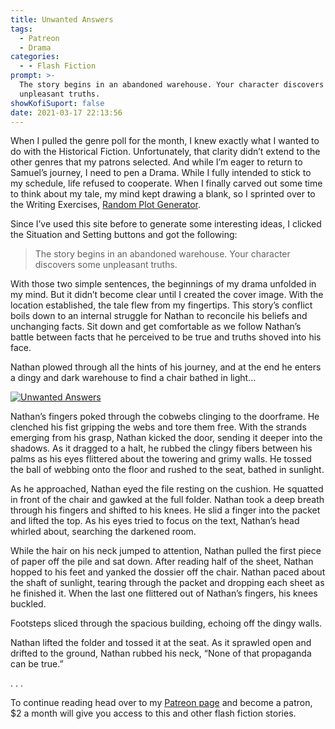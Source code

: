 ```yaml
---
title: Unwanted Answers
tags:
  - Patreon
  - Drama
categories:
  - - Flash Fiction
prompt: >-
  The story begins in an abandoned warehouse. Your character discovers some
  unpleasant truths.
showKofiSuport: false
date: 2021-03-17 22:13:56
---
```


When I pulled the genre poll for the month, I knew exactly what I wanted to do with the Historical Fiction. Unfortunately, that clarity didn’t extend to the other genres that my patrons selected. And while I’m eager to return to Samuel’s journey, I need to pen a Drama. While I fully intended to stick to my schedule, life refused to cooperate. When I finally carved out some time to think about my tale, my mind kept drawing a blank, so I sprinted over to the Writing Exercises, [Random Plot Generator](https://writingexercises.co.uk/plotgenerator.php).<!-- more -->

Since I’ve used this site before to generate some interesting ideas, I clicked the Situation and Setting buttons and got the following:

> The story begins in an abandoned warehouse.
> Your character discovers some unpleasant truths.

With those two simple sentences, the beginnings of my drama unfolded in my mind. But it didn’t become clear until I created the cover image. With the location established, the tale flew from my fingertips. This story’s conflict boils down to an internal struggle for Nathan to reconcile his beliefs and unchanging facts. Sit down and get comfortable as we follow Nathan’s battle between facts that he perceived to be true and truths shoved into his face.

Nathan plowed through all the hints of his journey, and at the end he enters a dingy and dark warehouse to find a chair bathed in light…

<div class="center">

[![Unwanted Answers](/images/patreon-flash-fiction/2021/unwanted-answers.png "Unwanted Answers")](https://www.patreon.com/posts/48758948)

</div>

Nathan’s fingers poked through the cobwebs clinging to the doorframe. He clenched his fist gripping the webs and tore them free. With the strands emerging from his grasp, Nathan kicked the door, sending it deeper into the shadows. As it dragged to a halt, he rubbed the clingy fibers between his palms as his eyes flittered about the towering and grimy walls. He tossed the ball of webbing onto the floor and rushed to the seat, bathed in sunlight.

As he approached, Nathan eyed the file resting on the cushion. He squatted in front of the chair and gawked at the full folder. Nathan took a deep breath through his fingers and shifted to his knees. He slid a finger into the packet and lifted the top. As his eyes tried to focus on the text, Nathan’s head whirled about, searching the darkened room. 

While the hair on his neck jumped to attention, Nathan pulled the first piece of paper off the pile and sat down. After reading half of the sheet, Nathan hopped to his feet and yanked the dossier off the chair. Nathan paced about the shaft of sunlight, tearing through the packet and dropping each sheet as he finished it. When the last one flittered out of Nathan’s fingers, his knees buckled. 

Footsteps sliced through the spacious building, echoing off the dingy walls. 

Nathan lifted the folder and tossed it at the seat. As it sprawled open and drifted to the ground, Nathan rubbed his neck, “None of that propaganda can be true.” 

<div class="center story-ellipses">
.
.
.
</div>

<div>

To continue reading head over to my [Patreon page](https://www.patreon.com/posts/48758948) and become a patron, $2 a month will give you access to this and other flash fiction stories.

</div>